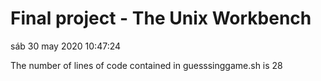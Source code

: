 # Final project - The Unix Workbench

sáb 30 may 2020 10:47:24

The number of lines of code contained in guesssinggame.sh is
28
